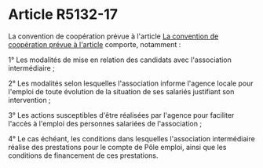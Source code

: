# Article R5132-17

La convention de coopération prévue à l'article [La convention de coopération prévue à l'article][1] comporte, notamment : 
  
  
1° Les modalités de mise en relation des candidats avec l'association intermédiaire ; 
  
  
2° Les modalités selon lesquelles l'association informe l'agence locale pour l'emploi de toute évolution de la situation de ses salariés justifiant son intervention ; 
  
  
3° Les actions susceptibles d'être réalisées par l'agence pour faciliter l'accès à l'emploi des personnes salariées de l'association ; 
  
  
4° Le cas échéant, les conditions dans lesquelles l'association intermédiaire réalise des prestations pour le compte de     Pôle emploi, ainsi que les conditions de financement de ces prestations.

 [1]: /affichCodeArticle.do?cidTexte=LEGITEXT000006072050&idArticle=LEGIARTI000006903503&dateTexte=&categorieLien=cid